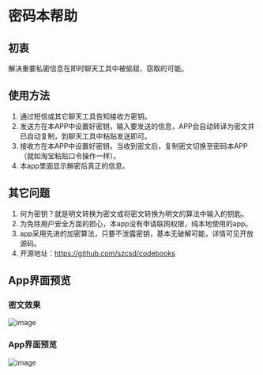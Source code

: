 # 密码本帮助
## 初衷  
解决重要私密信息在即时聊天工具中被偷窥、窃取的可能。  
## 使用方法
1. 通过短信或其它聊天工具告知接收方密钥。
2. 发送方在本APP中设置好密钥，输入要发送的信息，APP会自动转译为密文并已自动复制，到聊天工具中粘贴发送即可。
3. 接收方在本APP中设置好密钥，当收到密文后，复制密文切换至密码本APP（就如淘宝粘贴口令操作一样）。
4. 本app里面显示解密后真正的信息。
## 其它问题
1. 何为密钥？就是明文转换为密文或将密文转换为明文的算法中输入的钥匙。
2. 为免除用户安全方面的担心，本app没有申请联网权限，纯本地使用的app。
3. app采用先进的加密算法，只要不泄露密钥，基本无破解可能，详情可见开放源码。
4. 开源地址：https://github.com/szcsd/codebooks
## App界面预览
### 密文效果
![image](https://github.com/szcsd/codebooks/blob/master/assets/img/preview1.jpg?raw=true)
### App界面预览
![image](https://github.com/szcsd/codebooks/blob/master/assets/img/preview2.jpg?raw=true)
